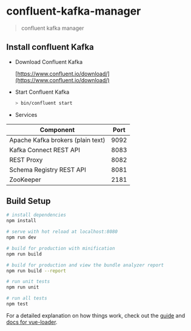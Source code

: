 # confluent-kafka-manager

> confluent kafka manager

## Install confluent Kafka

- Download Confluent Kafka

  [https://www.confluent.io/download/](https://www.confluent.io/download/)

- Start Confluent Kafka

  ``` bash
  > bin/confluent start

  ```
- Services

| Component | Port |
|-----------|------|
|Apache Kafka brokers (plain text)           |9092      |
|Kafka Connect REST API           |8083      |
|REST Proxy           |8082      |
|Schema Registry REST API           |8081      |
|ZooKeeper           |2181      |

## Build Setup

``` bash
# install dependencies
npm install

# serve with hot reload at localhost:8080
npm run dev

# build for production with minification
npm run build

# build for production and view the bundle analyzer report
npm run build --report

# run unit tests
npm run unit

# run all tests
npm test
```

For a detailed explanation on how things work, check out the [guide](http://vuejs-templates.github.io/webpack/) and [docs for vue-loader](http://vuejs.github.io/vue-loader).
